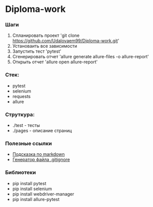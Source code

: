 # Diploma-work

### Шаги
1. Спланировать проект 'git clone https://github.com/Udalovaem99/Diploma-work.git'
2. Установаить все зависимости
3. Запустить тест 'pytest'
4. Сгенерировать отчет 'allure generate allure-files -o allure-report'
5. Открыть отчет 'allure open allure-report'


### Стек:
- pytest
- selenium
- requests
- allure

### Струткура:
- ./test - тесты
- ./pages - описание страниц

### Полезные ссылки
- [Подсказка по markdown](https://www.markdownguide.org/basic-syntax/)
- [Генератор файла .gitignore](https://www.toptal.com/developers/gitignore)

### Библиотеки
- pip install pytest
- pip install selenium
- pip install webdriver-manager
- pip install allure-pytest